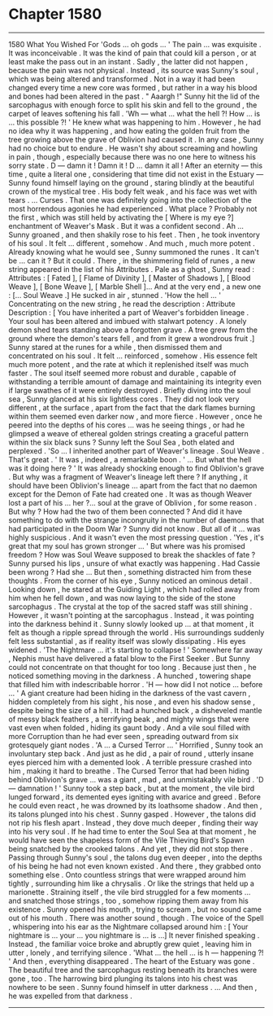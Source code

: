 
# Chapter 1580


---

1580 What You Wished For
'Gods … oh gods … '
The pain … was exquisite .
It was inconceivable .
It was the kind of pain that could kill a person , or at least make the pass out in an instant . Sadly , the latter did not happen , because the pain was not physical .
Instead , its source was Sunny's soul , which was being altered and transformed .
Not in a way it had been changed every time a new core was formed , but rather in a way his blood and bones had been altered in the past .
" Aaargh !"
Sunny hit the lid of the sarcophagus with enough force to split his skin and fell to the ground , the carpet of leaves softening his fall .
'Wh — what … what the hell ?! How … is … this possible ?! '
He knew what was happening to him . However , he had no idea why it was happening , and how eating the golden fruit from the tree growing above the grave of Oblivion had caused it .
In any case , Sunny had no choice but to endure .
He wasn't shy about screaming and howling in pain , though , especially because there was no one here to witness his sorry state .
D — damn it ! Damn it ! D … damn it all !
After an eternity — this time , quite a literal one , considering that time did not exist in the Estuary — Sunny found himself laying on the ground , staring blindly at the beautiful crown of the mystical tree . His body felt weak , and his face was wet with tears .
... Curses .
That one was definitely going into the collection of the most horrendous agonies he had experienced . What place ? Probably not the first , which was still held by activating the [ Where is my eye ?] enchantment of Weaver's Mask . But it was a confident second .
Ah …
Sunny groaned , and then shakily rose to his feet . Then , he took inventory of his soul .
It felt … different , somehow . And much , much more potent .
Already knowing what he would see , Sunny summoned the runes .
It can't be … can it ?
But it could .
There , in the shimmering field of runes , a new string appeared in the list of his Attributes .
Pale as a ghost , Sunny read :
Attributes : [ Fated ], [ Flame of Divinity ], [ Master of Shadows ], [ Blood Weave ], [ Bone Weave ], [ Marble Shell ]...
And at the very end , a new one :
[... Soul Weave .]
He sucked in air , stunned .
'How the hell … '
Concentrating on the new string , he read the description :
Attribute Description : [ You have inherited a part of Weaver's forbidden lineage . Your soul has been altered and imbued with stalwart potency .
A lonely demon shed tears standing above a forgotten grave . A tree grew from the ground where the demon's tears fell , and from it grew a wondrous fruit .]
Sunny stared at the runes for a while , then dismissed them and concentrated on his soul .
It felt … reinforced , somehow .
His essence felt much more potent , and the rate at which it replenished itself was much faster . The soul itself seemed more robust and durable , capable of withstanding a terrible amount of damage and maintaining its integrity even if large swathes of it were entirely destroyed .
Briefly diving into the soul sea , Sunny glanced at his six lightless cores . They did not look very different , at the surface , apart from the fact that the dark flames burning within them seemed even darker now , and more fierce .
However , once he peered into the depths of his cores … was he seeing things , or had he glimpsed a weave of ethereal golden strings creating a graceful pattern within the six black suns ?
Sunny left the Soul Sea , both elated and perplexed .
'So … I inherited another part of Weaver's lineage . Soul Weave . That's great . '
It was , indeed , a remarkable boon .
' ... But what the hell was it doing here ? '
It was already shocking enough to find Oblivion's grave . But why was a fragment of Weaver's lineage left there ? If anything , it should have been Oblivion's lineage … apart from the fact that no daemon except for the Demon of Fate had created one .
It was as though Weaver lost a part of his … her ?... soul at the grave of Oblivion , for some reason . But why ?
How had the two of them been connected ?
And did it have something to do with the strange incongruity in the number of daemons that had participated in the Doom War ?
Sunny did not know .
But all of it ... was highly suspicious .
And it wasn't even the most pressing question .
'Yes , it's great that my soul has grown stronger … '
But where was his promised freedom ? How was Soul Weave supposed to break the shackles of fate ?
Sunny pursed his lips , unsure of what exactly was happening .
Had Cassie been wrong ? Had she …
But then , something distracted him from these thoughts .
From the corner of his eye , Sunny noticed an ominous detail . Looking down , he stared at the Guiding Light , which had rolled away from him when he fell down , and was now laying to the side of the stone sarcophagus .
The crystal at the top of the sacred staff was still shining .
However , it wasn't pointing at the sarcophagus .
Instead , it was pointing into the darkness behind it .
Sunny slowly looked up … at that moment , it felt as though a ripple spread through the world . His surroundings suddenly felt less substantial , as if reality itself was slowly dissipating .
His eyes widened .
'The Nightmare … it's starting to collapse ! '
Somewhere far away , Nephis must have delivered a fatal blow to the First Seeker .
But Sunny could not concentrate on that thought for too long .
Because just then , he noticed something moving in the darkness .
A hunched , towering shape that filled him with indescribable horror .
'H — how did I not notice … before … '
A giant creature had been hiding in the darkness of the vast cavern , hidden completely from his sight , his nose , and even his shadow sense , despite being the size of a hill . It had a hunched back , a disheveled mantle of messy black feathers , a terrifying beak , and mighty wings that were vast even when folded , hiding its gaunt body .
And a vile soul filled with more Corruption than he had ever seen , spreading outward from six grotesquely giant nodes .
'A … a Cursed Terror … '
Horrified , Sunny took an involuntary step back .
And just as he did , a pair of round , utterly insane eyes pierced him with a demented look .
A terrible pressure crashed into him , making it hard to breathe .
The Cursed Terror that had been hiding behind Oblivion's grave … was a giant , mad , and unmistakably vile bird .
'D — damnation ! '
Sunny took a step back , but at the moment , the vile bird lunged forward , its demented eyes igniting with avarice and greed .
Before he could even react , he was drowned by its loathsome shadow .
And then , its talons plunged into his chest .
Sunny gasped .
However , the talons did not rip his flesh apart . Instead , they dove much deeper , finding their way into his very soul .
If he had time to enter the Soul Sea at that moment , he would have seen the shapeless form of the Vile Thieving Bird's Spawn being snatched by the crooked talons .
And yet , they did not stop there .
Passing through Sunny's soul , the talons dug even deeper , into the depths of his being he had not even known existed .
And there , they grabbed onto something else .
Onto countless strings that were wrapped around him tightly , surrounding him like a chrysalis .
Or like the strings that held up a marionette .
Straining itself , the vile bird struggled for a few moments … and snatched those strings , too , somehow ripping them away from his existence .
Sunny opened his mouth , trying to scream , but no sound came out of his mouth .
There was another sound , though .
The voice of the Spell , whispering into his ear as the Nightmare collapsed around him :
[ Your nightmare is … your … you nightmare is … is …]
It never finished speaking . Instead , the familiar voice broke and abruptly grew quiet , leaving him in utter , lonely , and terrifying silence .
'What … the hell … is h — happening ?! '
And then , everything disappeared .
The heart of the Estuary was gone . The beautiful tree and the sarcophagus resting beneath its branches were gone , too .
The harrowing bird plunging its talons into his chest was nowhere to be seen .
Sunny found himself in utter darkness .
… And then , he was expelled from that darkness .

---

